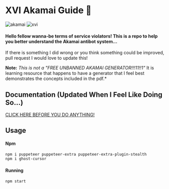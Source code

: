 <h1>XVI Akamai Guide 🍪</h1>

![akamai](https://img.shields.io/badge/Akamai-1.63-green)
![xvi](https://img.shields.io/badge/By-XVI_Raakka-purple)
#### Hello fellow wanna-be terms of service violators! This is a repo to help you better understand the Akamai antibot system...
If there is something I did wrong or you think something could be improved, pull request I would love to update this!

**Note:** *This is not a "FREE UNBANNED AKAMAI GENERATOR!!!11!!1"* It is learning resource that happens to have a generator that I feel best demonstrates the concepts included in the pdf.*

## Documentation (Updated When I Feel Like Doing So...)
[CLICK HERE BEFORE YOU DO ANYTHING!](https://github.com/raakka/XVIAkamaiGuide/blob/master/XVIAkamaiv3.pdf)

## Usage
#### Npm
```bash
npm i puppeteer puppeteer-extra puppeteer-extra-plugin-stealth
npm i ghost-cursor
```

#### Running
```bash
npm start
```

